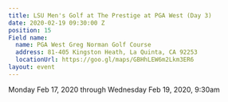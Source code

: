 ```yaml
---
title: LSU Men's Golf at The Prestige at PGA West (Day 3)
date: 2020-02-19 09:30:00 Z
position: 15
Field name:
  name: PGA West Greg Norman Golf Course
  address: 81-405 Kingston Heath, La Quinta, CA 92253
  locationUrl: https://goo.gl/maps/GBHhLEW6m2Lkm3ER6
layout: event
---
```


Monday Feb 17, 2020 through Wednesday Feb 19, 2020, 9:30am